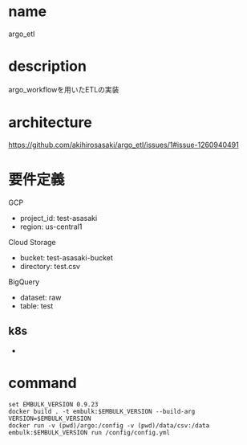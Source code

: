 # name
argo_etl

# description
argo_workflowを用いたETLの実装

# architecture
https://github.com/akihirosasaki/argo_etl/issues/1#issue-1260940491

# 要件定義
GCP
- project_id: test-asasaki
- region: us-central1

Cloud Storage
- bucket: test-asasaki-bucket
- directory: test.csv

BigQuery
- dataset: raw
- table: test

k8s
- 
- 


# command

```
set EMBULK_VERSION 0.9.23
docker build . -t embulk:$EMBULK_VERSION --build-arg VERSION=$EMBULK_VERSION
docker run -v (pwd)/argo:/config -v (pwd)/data/csv:/data embulk:$EMBULK_VERSION run /config/config.yml
```